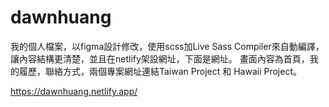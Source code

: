 # dawnhuang
我的個人檔案，以figma設計修改，使用scss加Live Sass Compiler來自動編譯，讓內容結構更清楚，並且在netlify架設網址，下面是網址。
畫面內容為首頁，我的履歷，聯絡方式，兩個專案網址連結Taiwan Project 和 Hawaii Project。

https://dawnhuang.netlify.app/
